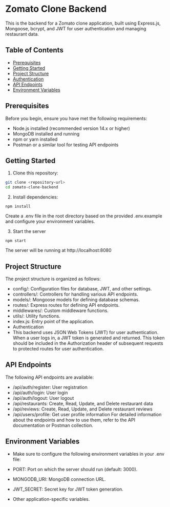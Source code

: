 # Zomato Clone Backend

This is the backend for a Zomato clone application, built using Express.js, Mongoose, bcrypt, and JWT for user authentication and managing restaurant data.

## Table of Contents

- [Prerequisites](#prerequisites)
- [Getting Started](#getting-started)
- [Project Structure](#project-structure)
- [Authentication](#authentication)
- [API Endpoints](#api-endpoints)
- [Environment Variables](#environment-variables)

## Prerequisites

Before you begin, ensure you have met the following requirements:

- Node.js installed (recommended version 14.x or higher)
- MongoDB installed and running
- npm or yarn installed
- Postman or a similar tool for testing API endpoints

## Getting Started

1. Clone this repository:

```bash
git clone <repository-url>
cd zomato-clone-backend
```

2. Install dependencies:
```
npm install
```
  Create a .env file in the root directory based on the provided .env.example and configure your environment variables.
  
3. Start the server
```
npm start
```
  The server will be running at http://localhost:8080

## Project Structure
The project structure is organized as follows:

- config/: Configuration files for database, JWT, and other settings.
- controllers/: Controllers for handling various API endpoints.
- models/: Mongoose models for defining database schemas.
- routes/: Express routes for defining API endpoints.
- middlewares/: Custom middleware functions.
- utils/: Utility functions.
- index.js: Entry point of the application.
- Authentication
- This backend uses JSON Web Tokens (JWT) for user authentication. When a user logs in, a JWT token is generated and returned. This token should be included in the Authorization header of subsequent requests to protected routes for user authentication.

## API Endpoints
The following API endpoints are available:

- /api/auth/register: User registration
- /api/auth/login: User login
- /api/auth/logout: User logout
- /api/restaurants: Create, Read, Update, and Delete restaurant data
- /api/reviews: Create, Read, Update, and Delete restaurant reviews
- /api/users/profile: Get user profile information
For detailed information about the endpoints and how to use them, refer to the API documentation or Postman collection.

## Environment Variables
- Make sure to configure the following environment variables in your .env file:

- PORT: Port on which the server should run (default: 3000).
- MONGODB_URI: MongoDB connection URL.
- JWT_SECRET: Secret key for JWT token generation.
- Other application-specific variables.

